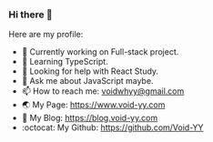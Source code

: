 ### Hi there 👋

Here are my profile:

- 🔭 Currently working on Full-stack project.
- 🌱 Learning TypeScript.
- 🤔 Looking for help with React Study.
- 💬 Ask me about JavaScript maybe.
- 📫 How to reach me: voidwhyy@gmail.com
- 🌏 My Page: https://www.void-yy.com
- 📝 My Blog: https://blog.void-yy.com
- :octocat: My Github: https://github.com/Void-YY
